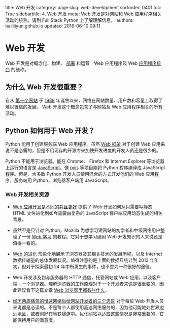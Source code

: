 title: Web 开发
category: page
slug: web-development
sortorder: 0401
toc: True
sidebartitle: 4. Web 开发
meta: Web 开发是对网站和 Web 应用程序相关活动的统称。请到 Full Stack Python 上了解理解信息。
authors: haiiiiiyun.github.io
updated: 2016-06-10 09:11

# Web 开发
Web 开发是对概念化、构建、 [部署](/deployment.html) 和运营　Web 应用程序及 Web [应用程序接口](/application-programming-interfaces.html) 的统称。

## 为什么 Web 开发很重要？
自从 [第一个网站](http://info.cern.ch/hypertext/WWW/TheProject.html) 于 [1989](http://home.cern/topics/birth-web) 年诞生以来，网络在网站数量、用户数和容量上取得了难以置信的发展。 Web 开发这个概念包含了与网站及 Web 应用程序相关的所有活动。

## Python 如何用于 Web 开发？
Python 能用于创建服务端 Web 应用程序。虽然 [Web 框架](/web-frameworks.html) 对于创建 Web 应用来说不是必需的，但是不用现存的开源库来加快开发进度的开发人员还是很少的。

Python 不能用于浏览器。能在 Chrome、 Firefox 和 Internet Explorer 等浏览器上运行的语言是 [JavaScript](/javascript.html)。像 [pyjs](http://pyjs.org/) 等项目能将 Python 程序编译成 JavaScript 程序。但是，大多数 Python 开发人员使用混合的方式开发他们的 Web 应用程序，服务端用 Python，浏览器客户端用 JavaScript。 

### Web 开发相关资源
* [Web 应用开发是不同的并且更好](http://radar.oreilly.com/2014/01/web-application-development-is-different-and-better.html) 提供了 Web 开发如何从只需要写静态 HTML 文件进化到如今需要由复杂的 JavaScript 客户端应用动态生成的相关背景。

* 虽然不是只针对 Python，Mozilla 为想学习建网站的初学者和中级网络用户整理了一份 [Web 学习](https://developer.mozilla.org/en-US/Learn) 的教程。它对于想学习通用 Web 开发知识的人来说还是值得一看的。

* [Web 的进化](http://www.evolutionoftheweb.com/) 形象化地展示了浏览器及其相关技术的发展历程，以及 Internet 数据传输量的总体发展状况。值得注意的是上面的数据只统计到 2013 年年初，但对于探索最初 24 年中所发生的事件，也不啻为一种很好的途径。

* Web 开发涉及到与服务器的 HTTP 通信，托管网站或 Web 应用，以及客户端－一个浏览器。理解浏览器的工作原理对于一个开发者来说是很重要的，因此建议看下这篇文章
  [Web 浏览器里都有些什么](https://medium.com/@camaelon/what-s-in-a-web-browser-83793b51df6c)。

* [经历两周痛苦的慢速网络后给网站开发者的三个忠告](https://medium.com/@zengabor/three-takeaways-for-web-developers-after-two-weeks-of-painfully-slow-internet-9e7f6d47726e) 对于每位 Web 开发人员来说都是必读的。不是每个人都使用高速网络服务的，因为他可能地处世界边远地区，或者刚好在地铁隧道中。优化网站以适应这些情况是非常重要的，它能保持用户的满意度。

